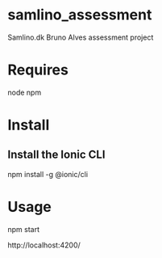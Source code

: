 # samlino_assessment
Samlino.dk Bruno Alves assessment project

# Requires
node
npm

# Install

## Install the Ionic CLI
  npm install -g @ionic/cli

# Usage
  npm start
  
  http://localhost:4200/
